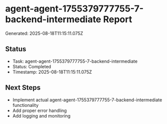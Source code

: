 # agent-agent-1755379777755-7-backend-intermediate Report

Generated: 2025-08-18T11:15:11.075Z

## Status
- Task: agent-agent-1755379777755-7-backend-intermediate
- Status: Completed
- Timestamp: 2025-08-18T11:15:11.075Z

## Next Steps
- Implement actual agent-agent-1755379777755-7-backend-intermediate functionality
- Add proper error handling
- Add logging and monitoring
